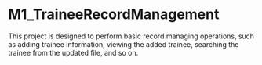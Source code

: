 # M1_TraineeRecordManagement

This project is designed to perform basic record managing operations, such as adding trainee information, viewing the added trainee, searching the trainee from the updated file, and so on.
